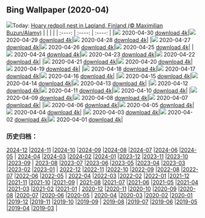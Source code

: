 ## Bing Wallpaper (2020-04)
![](http://cn.bing.com/th?id=OHR.ArcticRedpoll_EN-US5881398714_UHD.jpg&w=1000)Today: [Hoary redpoll nest in Lapland, Finland (© Maximilian Buzun/Alamy)](http://cn.bing.com/th?id=OHR.ArcticRedpoll_EN-US5881398714_UHD.jpg)
|      |      |      |
| :----: | :----: | :----: |
|![](http://cn.bing.com/th?id=OHR.ArcticRedpoll_EN-US5881398714_UHD.jpg&pid=hp&w=384&h=216&rs=1&c=4) 2020-04-30 [download 4k](http://cn.bing.com/th?id=OHR.ArcticRedpoll_EN-US5881398714_UHD.jpg)|![](http://cn.bing.com/th?id=OHR.PalouseSpring_EN-US5686949948_UHD.jpg&pid=hp&w=384&h=216&rs=1&c=4) 2020-04-29 [download 4k](http://cn.bing.com/th?id=OHR.PalouseSpring_EN-US5686949948_UHD.jpg)|![](http://cn.bing.com/th?id=OHR.SalisburyCathedral_EN-US5389036397_UHD.jpg&pid=hp&w=384&h=216&rs=1&c=4) 2020-04-28 [download 4k](http://cn.bing.com/th?id=OHR.SalisburyCathedral_EN-US5389036397_UHD.jpg)|
|![](http://cn.bing.com/th?id=OHR.SouthAmericanTapir_EN-US5286179280_UHD.jpg&pid=hp&w=384&h=216&rs=1&c=4) 2020-04-27 [download 4k](http://cn.bing.com/th?id=OHR.SouthAmericanTapir_EN-US5286179280_UHD.jpg)|![](http://cn.bing.com/th?id=OHR.RubySunset_EN-US0913610079_UHD.jpg&pid=hp&w=384&h=216&rs=1&c=4) 2020-04-26 [download 4k](http://cn.bing.com/th?id=OHR.RubySunset_EN-US0913610079_UHD.jpg)|![](http://cn.bing.com/th?id=OHR.FalklandRockhoppers_EN-US0783607730_UHD.jpg&pid=hp&w=384&h=216&rs=1&c=4) 2020-04-25 [download 4k](http://cn.bing.com/th?id=OHR.FalklandRockhoppers_EN-US0783607730_UHD.jpg)|
|![](http://cn.bing.com/th?id=OHR.MegellanicCloud_EN-US0392587311_UHD.jpg&pid=hp&w=384&h=216&rs=1&c=4) 2020-04-24 [download 4k](http://cn.bing.com/th?id=OHR.MegellanicCloud_EN-US0392587311_UHD.jpg)|![](http://cn.bing.com/th?id=OHR.KingEider_EN-US7654847363_UHD.jpg&pid=hp&w=384&h=216&rs=1&c=4) 2020-04-23 [download 4k](http://cn.bing.com/th?id=OHR.KingEider_EN-US7654847363_UHD.jpg)|![](http://cn.bing.com/th?id=OHR.KauriTree_EN-US7535687512_UHD.jpg&pid=hp&w=384&h=216&rs=1&c=4) 2020-04-22 [download 4k](http://cn.bing.com/th?id=OHR.KauriTree_EN-US7535687512_UHD.jpg)|
|![](http://cn.bing.com/th?id=OHR.GPS_EN-US1004072291_UHD.jpg&pid=hp&w=384&h=216&rs=1&c=4) 2020-04-21 [download 4k](http://cn.bing.com/th?id=OHR.GPS_EN-US1004072291_UHD.jpg)|![](http://cn.bing.com/th?id=OHR.GardenHolland_EN-US6082654561_UHD.jpg&pid=hp&w=384&h=216&rs=1&c=4) 2020-04-20 [download 4k](http://cn.bing.com/th?id=OHR.GardenHolland_EN-US6082654561_UHD.jpg)|![](http://cn.bing.com/th?id=OHR.NeistPoint_EN-US7359967278_UHD.jpg&pid=hp&w=384&h=216&rs=1&c=4) 2020-04-19 [download 4k](http://cn.bing.com/th?id=OHR.NeistPoint_EN-US7359967278_UHD.jpg)|
|![](http://cn.bing.com/th?id=OHR.VernalFalls_EN-US7280300409_UHD.jpg&pid=hp&w=384&h=216&rs=1&c=4) 2020-04-18 [download 4k](http://cn.bing.com/th?id=OHR.VernalFalls_EN-US7280300409_UHD.jpg)|![](http://cn.bing.com/th?id=OHR.AlgonquinGrouse_EN-US1800161492_UHD.jpg&pid=hp&w=384&h=216&rs=1&c=4) 2020-04-17 [download 4k](http://cn.bing.com/th?id=OHR.AlgonquinGrouse_EN-US1800161492_UHD.jpg)|![](http://cn.bing.com/th?id=OHR.NBNMSipapu_EN-US7081783490_UHD.jpg&pid=hp&w=384&h=216&rs=1&c=4) 2020-04-16 [download 4k](http://cn.bing.com/th?id=OHR.NBNMSipapu_EN-US7081783490_UHD.jpg)|
|![](http://cn.bing.com/th?id=OHR.FataMorgana_EN-US6912310006_UHD.jpg&pid=hp&w=384&h=216&rs=1&c=4) 2020-04-15 [download 4k](http://cn.bing.com/th?id=OHR.FataMorgana_EN-US6912310006_UHD.jpg)|![](http://cn.bing.com/th?id=OHR.BWFlipper_EN-US6781394552_UHD.jpg&pid=hp&w=384&h=216&rs=1&c=4) 2020-04-14 [download 4k](http://cn.bing.com/th?id=OHR.BWFlipper_EN-US6781394552_UHD.jpg)|![](http://cn.bing.com/th?id=OHR.WatChaloem_EN-US6655091903_UHD.jpg&pid=hp&w=384&h=216&rs=1&c=4) 2020-04-13 [download 4k](http://cn.bing.com/th?id=OHR.WatChaloem_EN-US6655091903_UHD.jpg)|
|![](http://cn.bing.com/th?id=OHR.EuropeanRabbitGreeting_EN-US6522640634_UHD.jpg&pid=hp&w=384&h=216&rs=1&c=4) 2020-04-12 [download 4k](http://cn.bing.com/th?id=OHR.EuropeanRabbitGreeting_EN-US6522640634_UHD.jpg)|![](http://cn.bing.com/th?id=OHR.USSDRUM_EN-US6342955990_UHD.jpg&pid=hp&w=384&h=216&rs=1&c=4) 2020-04-11 [download 4k](http://cn.bing.com/th?id=OHR.USSDRUM_EN-US6342955990_UHD.jpg)|![](http://cn.bing.com/th?id=OHR.SpiritSiblings_EN-US6114755924_UHD.jpg&pid=hp&w=384&h=216&rs=1&c=4) 2020-04-10 [download 4k](http://cn.bing.com/th?id=OHR.SpiritSiblings_EN-US6114755924_UHD.jpg)|
|![](http://cn.bing.com/th?id=OHR.UnicornoftheSea_EN-US2782700254_UHD.jpg&pid=hp&w=384&h=216&rs=1&c=4) 2020-04-09 [download 4k](http://cn.bing.com/th?id=OHR.UnicornoftheSea_EN-US2782700254_UHD.jpg)|![](http://cn.bing.com/th?id=OHR.SantoriniAerial_EN-US2668882319_UHD.jpg&pid=hp&w=384&h=216&rs=1&c=4) 2020-04-08 [download 4k](http://cn.bing.com/th?id=OHR.SantoriniAerial_EN-US2668882319_UHD.jpg)|![](http://cn.bing.com/th?id=OHR.PinkMoon_EN-US2450317197_UHD.jpg&pid=hp&w=384&h=216&rs=1&c=4) 2020-04-07 [download 4k](http://cn.bing.com/th?id=OHR.PinkMoon_EN-US2450317197_UHD.jpg)|
|![](http://cn.bing.com/th?id=OHR.CastleDay_EN-US2318801501_UHD.jpg&pid=hp&w=384&h=216&rs=1&c=4) 2020-04-06 [download 4k](http://cn.bing.com/th?id=OHR.CastleDay_EN-US2318801501_UHD.jpg)|![](http://cn.bing.com/th?id=OHR.KissimmeeFrog_EN-US2219789542_UHD.jpg&pid=hp&w=384&h=216&rs=1&c=4) 2020-04-05 [download 4k](http://cn.bing.com/th?id=OHR.KissimmeeFrog_EN-US2219789542_UHD.jpg)|![](http://cn.bing.com/th?id=OHR.Pronghorn_EN-US2087267252_UHD.jpg&pid=hp&w=384&h=216&rs=1&c=4) 2020-04-04 [download 4k](http://cn.bing.com/th?id=OHR.Pronghorn_EN-US2087267252_UHD.jpg)|
|![](http://cn.bing.com/th?id=OHR.PlaceofRainbows_EN-US1936881347_UHD.jpg&pid=hp&w=384&h=216&rs=1&c=4) 2020-04-03 [download 4k](http://cn.bing.com/th?id=OHR.PlaceofRainbows_EN-US1936881347_UHD.jpg)|![](http://cn.bing.com/th?id=OHR.PascuaFlorida_EN-US1819624171_UHD.jpg&pid=hp&w=384&h=216&rs=1&c=4) 2020-04-02 [download 4k](http://cn.bing.com/th?id=OHR.PascuaFlorida_EN-US1819624171_UHD.jpg)|![](http://cn.bing.com/th?id=OHR.CensusDay_EN-US9512023842_UHD.jpg&pid=hp&w=384&h=216&rs=1&c=4) 2020-04-01 [download 4k](http://cn.bing.com/th?id=OHR.CensusDay_EN-US9512023842_UHD.jpg)|
### 历史归档：
[2024-12](/picture/2024-12/) |[2024-11](/picture/2024-11/) |[2024-10](/picture/2024-10/) |[2024-09](/picture/2024-09/) |[2024-08](/picture/2024-08/) |[2024-07](/picture/2024-07/) |[2024-06](/picture/2024-06/) |[2024-05](/picture/2024-05/) |
[2024-04](/picture/2024-04/) |[2024-03](/picture/2024-03/) |[2024-02](/picture/2024-02/) |[2024-01](/picture/2024-01/) |[2023-12](/picture/2023-12/) |[2023-11](/picture/2023-11/) |[2023-10](/picture/2023-10/) |[2023-09](/picture/2023-09/) |
[2023-08](/picture/2023-08/) |[2023-07](/picture/2023-07/) |[2023-06](/picture/2023-06/) |[2023-05](/picture/2023-05/) |[2023-04](/picture/2023-04/) |[2023-03](/picture/2023-03/) |[2023-02](/picture/2023-02/) |[2023-01](/picture/2023-01/) |
[2022-12](/picture/2022-12/) |[2022-11](/picture/2022-11/) |[2022-10](/picture/2022-10/) |[2022-09](/picture/2022-09/) |[2022-08](/picture/2022-08/) |[2022-07](/picture/2022-07/) |[2022-06](/picture/2022-06/) |[2022-05](/picture/2022-05/) |
[2022-04](/picture/2022-04/) |[2022-03](/picture/2022-03/) |[2022-02](/picture/2022-02/) |[2022-01](/picture/2022-01/) |[2021-12](/picture/2021-12/) |[2021-11](/picture/2021-11/) |[2021-10](/picture/2021-10/) |[2021-09](/picture/2021-09/) |
[2021-08](/picture/2021-08/) |[2021-07](/picture/2021-07/) |[2021-06](/picture/2021-06/) |[2021-05](/picture/2021-05/) |[2021-04](/picture/2021-04/) |[2021-03](/picture/2021-03/) |[2021-02](/picture/2021-02/) |[2021-01](/picture/2021-01/) |
[2020-12](/picture/2020-12/) |[2020-11](/picture/2020-11/) |[2020-10](/picture/2020-10/) |[2020-09](/picture/2020-09/) |[2020-08](/picture/2020-08/) |[2020-07](/picture/2020-07/) |[2020-06](/picture/2020-06/) |[2020-05](/picture/2020-05/) |
[2020-04](/picture/2020-04/) |[2020-03](/picture/2020-03/) |[2020-02](/picture/2020-02/) |[2020-01](/picture/2020-01/) |[2019-12](/picture/2019-12/) |[2019-11](/picture/2019-11/) |[2019-10](/picture/2019-10/) |[2019-09](/picture/2019-09/) |
[2019-08](/picture/2019-08/) |[2019-07](/picture/2019-07/) |[2019-06](/picture/2019-06/) |[2019-05](/picture/2019-05/) |[2019-04](/picture/2019-04/) |[2019-03](/picture/2019-03/) |
